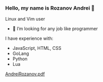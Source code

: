 ### Hello, my name is Rozanov Andrei 👋

Linux and Vim user

- 💞️ I’m looking for any job like programmer

I have experience with:
 - JavaScript, HTML, CSS
 - GoLang
 - Python
 - Lua

[AndreiRozanov.pdf](https://github.com/RAprogramm/RAprogramm/files/12246611/AndreiRozanov.pdf)


<!---
RAprogramm/RAprogramm is a ✨ special ✨ repository because its `README.md` (this file) appears on your GitHub profile.
You can click the Preview link to take a look at your changes.
--->
